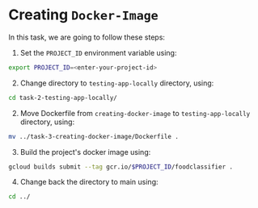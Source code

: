 # Creating `Docker-Image`

In this task, we are going to follow these steps:

1. Set the `PROJECT_ID` environment variable using:
```bash
export PROJECT_ID=<enter-your-project-id>
```
2. Change directory to `testing-app-locally` directory, using:
```bash
cd task-2-testing-app-locally/
```
2. Move Dockerfile from `creating-docker-image` to `testing-app-locally` directory, using:
```bash
mv ../task-3-creating-docker-image/Dockerfile .
```
3. Build the project's docker image using:
```bash
gcloud builds submit --tag gcr.io/$PROJECT_ID/foodclassifier .
```
4. Change back the directory to main using:
```bash
cd ../
```
